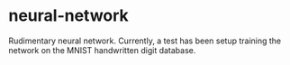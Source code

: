 # neural-network
Rudimentary neural network. Currently, a test has been setup training the network on the MNIST handwritten digit database.
